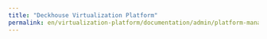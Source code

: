 ```yaml
---
title: "Deckhouse Virtualization Platform"
permalink: en/virtualization-platform/documentation/admin/platform-management/storage/supported_storage.html
---
```

